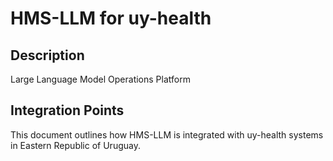 # HMS-LLM for uy-health

## Description

Large Language Model Operations Platform

## Integration Points

This document outlines how HMS-LLM is integrated with uy-health systems in Eastern Republic of Uruguay.
